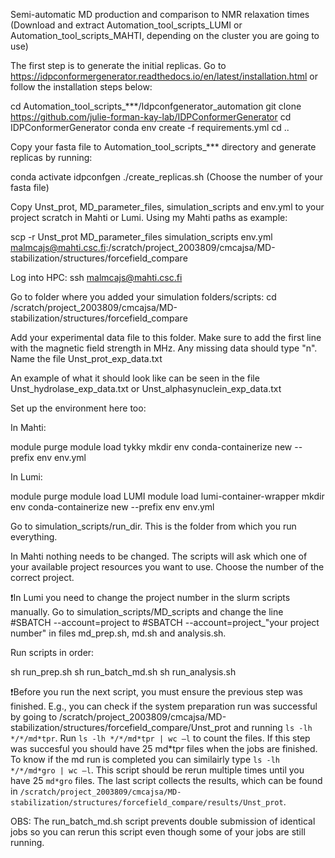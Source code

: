 Semi-automatic MD production and comparison to NMR relaxation times
(Download and extract Automation_tool_scripts_LUMI or Automation_tool_scripts_MAHTI, depending on the cluster you are going to use) 


The first step is to generate the initial replicas. Go to https://idpconformergenerator.readthedocs.io/en/latest/installation.html or follow the installation steps below: 
 
cd Automation_tool_scripts_***/Idpconfgenerator_automation
git clone https://github.com/julie-forman-kay-lab/IDPConformerGenerator 
cd IDPConformerGenerator 
conda env create -f requirements.yml 
cd ..


Copy your fasta file to Automation_tool_scripts_*** directory and generate replicas by running: 

conda activate idpconfgen 
./create_replicas.sh (Choose the number of your fasta file) 


Copy Unst_prot, MD_parameter_files, simulation_scripts and env.yml to your project scratch in Mahti or Lumi. Using my Mahti paths as example:

scp -r Unst_prot MD_parameter_files simulation_scripts env.yml malmcajs@mahti.csc.fi:/scratch/project_2003809/cmcajsa/MD-stabilization/structures/forcefield_compare 


Log into HPC: 
ssh malmcajs@mahti.csc.fi 


Go to folder where you added your simulation folders/scripts: 
cd /scratch/project_2003809/cmcajsa/MD-stabilization/structures/forcefield_compare

Add your experimental data file to this folder. Make sure to add the first line with the magnetic field strength in MHz. Any missing data should type "n". Name the file Unst_prot_exp_data.txt 

An example of what it should look like can be seen in the file Unst_hydrolase_exp_data.txt or Unst_alphasynuclein_exp_data.txt

Set up the environment here too:

In Mahti:
 
module purge
module load tykky
mkdir env
conda-containerize new --prefix env env.yml

In Lumi:

module purge
module load LUMI
module load lumi-container-wrapper
mkdir env
conda-containerize new --prefix env env.yml


Go to simulation_scripts/run_dir. This is the folder from which you run everything.

In Mahti nothing needs to be changed. The scripts will ask which one of your available project resources you want to use. Choose the number of the correct project. 

❗️In Lumi you need to change the project number in the slurm scripts manually. Go to simulation_scripts/MD_scripts and change the line #SBATCH --account=project to #SBATCH --account=project_"your project number" in files md_prep.sh, md.sh and analysis.sh.

Run scripts in order:

sh run_prep.sh 
sh run_batch_md.sh 
sh run_analysis.sh 



❗️Before you run the next script, you must ensure the previous step was finished. E.g., you can check if the system preparation run was successful by going to /scratch/project_2003809/cmcajsa/MD-stabilization/structures/forcefield_compare/Unst_prot and running `ls -lh */*/md*tpr`. Run `ls -lh */*/md*tpr | wc –l` to count the files. If this step was succesful you should have 25 md*tpr files when the jobs are finished. To know if the md run is completed you can similairly type `ls -lh */*/md*gro | wc –l`. This script should be rerun multiple times until you have 25 `md*gro` files. The last script collects the results, which can be found in `/scratch/project_2003809/cmcajsa/MD-stabilization/structures/forcefield_compare/results/Unst_prot`.

OBS: The run_batch_md.sh script prevents double submission of identical jobs so you can rerun this script even though some of your jobs are still running. 
